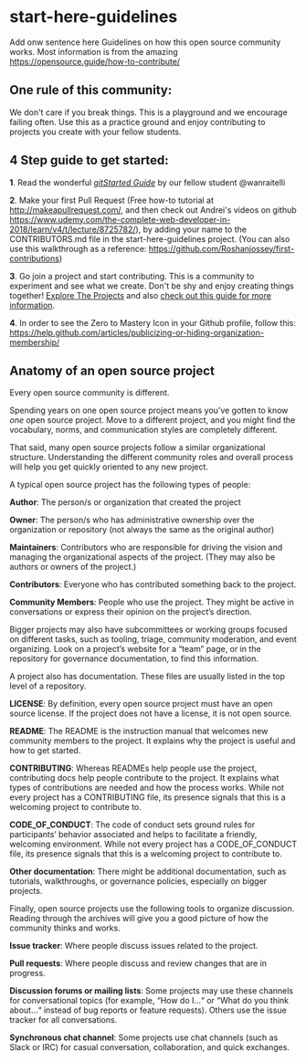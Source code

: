 # start-here-guidelines
Add onw sentence here
Guidelines on how this open source community works. Most information is from the amazing https://opensource.guide/how-to-contribute/

## One rule of this community:
We don't care if you break things. This is a playground and we encourage failing often. Use this as a practice ground and enjoy contributing to projects you create with your fellow students.

## 4 Step guide to get started:
**1**. Read the wonderful [*gitStarted Guide*](https://github.com/zero-to-mastery/start-here-guidelines/blob/855a00243db60c71905f6e3afd95ebf2cf7459a0/gitstartedguideoptimized.pdf) by our fellow student @wanraitelli

**2**. Make your first Pull Request (Free how-to tutorial at http://makeapullrequest.com/, and then check out Andrei's videos on github https://www.udemy.com/the-complete-web-developer-in-2018/learn/v4/t/lecture/8725782/), by adding your name to the CONTRIBUTORS.md file in the start-here-guidelines project. (You can also use this walkthrough as a reference: https://github.com/Roshanjossey/first-contributions)

**3**. Go join a project and start contributing. This is a community to experiment and see what we create. Don't be shy and enjoy creating things together! [Explore The Projects](https://github.com/zero-to-mastery) and also
[check out this guide for more information](https://github.com/zero-to-mastery/start-here-guidelines/blob/master/Get%20Started.md).

**4**. In order to see the Zero to Mastery Icon in your Github profile, follow this: https://help.github.com/articles/publicizing-or-hiding-organization-membership/

## Anatomy of an open source project
Every open source community is different.

Spending years on one open source project means you’ve gotten to know _one_ open source project. Move to a different project, and you might find the vocabulary, norms, and communication styles are completely different.

That said, many open source projects follow a similar organizational structure. Understanding the different community roles and overall process will help you get quickly oriented to any new project.

A typical open source project has the following types of people:

**Author**: The person/s or organization that created the project

**Owner**: The person/s who has administrative ownership over the organization or repository (not always the same as the original author)

**Maintainers**: Contributors who are responsible for driving the vision and managing the organizational aspects of the project. (They may also be authors or owners of the project.)

**Contributors**: Everyone who has contributed something back to the project.

**Community Members**: People who use the project. They might be active in conversations or express their opinion on the project’s direction.

Bigger projects may also have subcommittees or working groups focused on different tasks, such as tooling, triage, community moderation, and event organizing. Look on a project’s website for a “team” page, or in the repository for governance documentation, to find this information.

A project also has documentation. These files are usually listed in the top level of a repository.

**LICENSE**: By definition, every open source project must have an open source license. If the project does not have a license, it is not open source.

**README**: The README is the instruction manual that welcomes new community members to the project. It explains why the project is useful and how to get started.

**CONTRIBUTING**: Whereas READMEs help people use the project, contributing docs help people contribute to the project. It explains what types of contributions are needed and how the process works. While not every project has a CONTRIBUTING file, its presence signals that this is a welcoming project to contribute to.

**CODE_OF_CONDUCT**: The code of conduct sets ground rules for participants’ behavior associated and helps to facilitate a friendly, welcoming environment. While not every project has a CODE_OF_CONDUCT file, its presence signals that this is a welcoming project to contribute to.

**Other documentation**: There might be additional documentation, such as tutorials, walkthroughs, or governance policies, especially on bigger projects.

Finally, open source projects use the following tools to organize discussion. Reading through the archives will give you a good picture of how the community thinks and works.

**Issue tracker**: Where people discuss issues related to the project.

**Pull requests**: Where people discuss and review changes that are in progress.

**Discussion forums or mailing lists**: Some projects may use these channels for conversational topics (for example, “How do I…“ or “What do you think about…“ instead of bug reports or feature requests). Others use the issue tracker for all conversations.

**Synchronous chat channel**: Some projects use chat channels (such as Slack or IRC) for casual conversation, collaboration, and quick exchanges.
